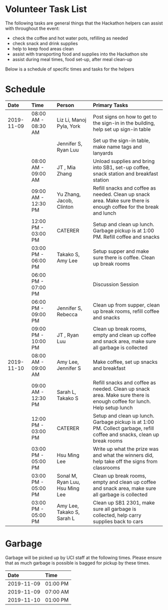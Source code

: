 # Volunteer Task List

The following tasks are general things that the Hackathon helpers can assist with throughout the event:

* check the coffee and hot water pots, refilling as needed
* check snack and drink supplies
* help to keep food areas clean
* assist with transporting food and supplies into the Hackathon site
* assist during meal times, food set-up, after meal clean-up

Below is a schedule of specific times and tasks for the helpers

# Schedule

| Date       | Time                | Person              | Primary Tasks |
| :--        | :--                 | :--                 | :-- |
| 2019-11-09 | 08:00 AM - 08:30 AM | Liz Li, Manoj Pyla, York  | Post signs on how to get to the sign-in in the building, help set up sign-in table  |
|            |                     |Jennifer S, Ryan Luu | Set up the sign-in table, make name tags and lanyards |
|            | 08:00 AM - 09:00 AM | JT , Mia Zhang      | Unload supplies and bring into SB1, set-up coffee, snack station and breakfast station |
|            | 09:00 AM - 12:30 PM | Yu Zhang, Jacob, Clinton | Refill snacks and coffee as needed. Clean up snack area.  Make sure there is enough coffee for the break and lunch |
|            | 12:00 PM - 03:00 PM | CATERER             | Setup and clean up lunch. Garbage pickup is at 1:00 PM. Refill coffee and snacks |
|            | 03:00 PM - 06:00 PM | Takako S, Amy Lee | Setup supper and make sure there is coffee. Clean up break rooms |
|            | 06:00 PM - 07:00 PM |                     | Discussion Session |
|            | 06:00 PM - 09:00 PM | Jennifer S, Rebecca| Clean up from supper, clean up break rooms, refill coffee and snacks |
|            | 09:00 PM - 10:00 PM | JT , Ryan Luu | Clean up break rooms, empty and clean up coffee and snack area, make sure all garbage is collected |
| 2019-11-10 | 08:00 AM - 09:00 AM | Amy Lee, Jennifer S   | Make coffee, set up snacks and breakfast |
|            | 09:00 AM - 12:30 PM |  Sarah L, Takako S    | Refill snacks and coffee as needed. Clean up snack area. Make sure there is enough coffee for lunch. Help setup lunch |
|            | 12:00 PM - 03:00 PM | CATERER             | Setup and clean up lunch. Garbage pickup is at 1:00 PM. Collect garbage, refill coffee and snacks, clean up break rooms |
|            | 03:00 PM - 05:00 PM |  Hsu Ming Lee | Write up what the prize was and what the winners did, help take off the signs from classrooms |
|            | 03:00 PM - 05:00 PM | Sonal M, Ryan Luu, Hsu Ming Lee | Clean up break rooms, empty and clean up coffee and snack area, make sure all garbage is collected |
|            | 03:00 PM - 05:00 PM | Amy Lee, Takako S, Sarah L | Clean up SB1 2301, make sure all garbage is collected, help carry supplies back to cars |


# Garbage

Garbage will be picked up by UCI staff at the following times. Please ensure that as much garbage is possible is bagged for pickup by these times.

| Date       | Time     |
| :--        | :--      |
| 2019-11-09 | 01:00 PM |
| 2019-11-09 | 07:00 AM |
| 2019-11-10 | 01:00 PM |

